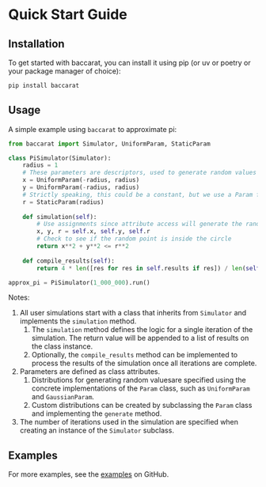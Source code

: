 # Quick Start Guide

## Installation

To get started with baccarat, you can install it using pip (or uv or poetry or your package manager of choice):

```bash
pip install baccarat
```

## Usage

A simple example using `baccarat` to approximate pi:

```python
from baccarat import Simulator, UniformParam, StaticParam

class PiSimulator(Simulator):
    radius = 1
    # These parameters are descriptors, used to generate random values when accessed
    x = UniformParam(-radius, radius)
    y = UniformParam(-radius, radius)
    # Strictly speaking, this could be a constant, but we use a Param for consistency
    r = StaticParam(radius)  
    
    def simulation(self):
        # Use assignments since attribute access will generate the random value
        x, y, r = self.x, self.y, self.r
        # Check to see if the random point is inside the circle
        return x**2 + y**2 <= r**2
    
    def compile_results(self):
        return 4 * len([res for res in self.results if res]) / len(self.results)

approx_pi = PiSimulator(1_000_000).run()
```

Notes: 

1. All user simulations start with a class that inherits from `Simulator` and implements the `simulation` method.
    1. The `simulation` method defines the logic for a single iteration of the simulation. The return value will be appended to a list of results on the class instance.
    1. Optionally, the `compile_results` method can be implemented to process the results of the simulation once all iterations are complete.
1. Parameters are defined as class attributes.
    1. Distributions for generating random valuesare specified using the concrete implementations of the `Param` class, such as `UniformParam` and `GaussianParam`.
    1. Custom distributions can be created by subclassing the `Param` class and implementing the `generate` method.
1. The number of iterations used in the simulation are specified when creating an instance of the `Simulator` subclass.

## Examples

For more examples, see the [examples](https://github.com/mrasore98/baccarat/tree/main/examples) on GitHub.